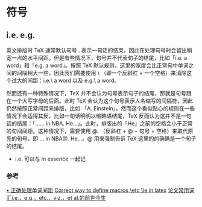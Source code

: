 # 符号

## i.e. e.g.
英文排版时 TeX 通常默认句号 . 表示一句话的结束，因此在处理句号时会留出稍宽一点的水平间距。但是有些情况下，句号并不代表句子的结尾，比如「i.e. a word」和「e.g. a word」。按照 TeX 默认规则，这里的宽度会比正常句中单词之间的间隔稍大一些，因此我们需要使用 \ （即一个反斜杠 + 一个空格）来消除这个过大的间距：i.e.\ a word 以及 e.g.\ a word。

然而还有一种特殊情况下，TeX 并不会认为句号表示句子的结尾，那就是句号跟在一个大写字母的后面。此时 TeX 会认为这个句号表示人名缩写的间隔符，因此仍然按照正常间距来排版，比如 「A. Einstein」。然而这个看似贴心的规则在一些情况下会适得其反，比如一句话明明以缩略语结尾，TeX 反而认为这并不是一句话的结尾：「…… in NBA. He…」。此时，排版出的「He」之前的空格会小于正常的句间间距。这种情况下，需要使用 \@. （反斜杠 + @ + 句号 + 空格）来取代原先的句号，即 ... in NBA\@. He...。\@ 用来强制告诉 TeX 这里的的确确是一个句子的结尾。

* i.e. 可以与 in essence 一起记

### 参考
[• 正确处理单词间距](https://ridiqulous.com/latex-notes-details/)
[Correct way to define macros \etc \ie in latex](https://stackoverflow.com/questions/3282319/correct-way-to-define-macros-etc-ie-in-latex)
[论文常用词汇i.e.，e.g.，etc.，viz.，et al.的前世今生
](https://zhuanlan.zhihu.com/p/63640148)
